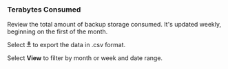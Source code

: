 ### Terabytes Consumed

Review the total amount of backup storage consumed. It's updated weekly, beginning on the first of the month.

Select 
![cov-icn-export.png](cov-icn-export.png) to export the data in .csv format.

Select **View** to filter by month or week and date range.